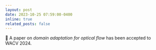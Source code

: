 ```yaml
---
layout: post
date: 2023-10-25 07:59:00-0400
inline: true
related_posts: false
---
```


📜 A paper on <i>domain adaptation for optical flow</i> has been accepted to WACV 2024.